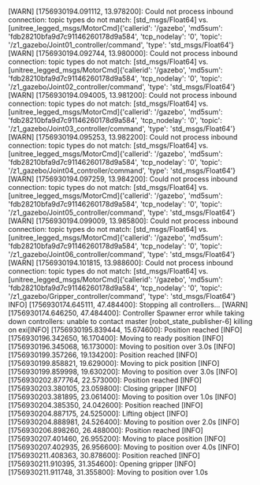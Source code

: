 [WARN] [1756930194.091112, 13.978200]: Could not process inbound connection: topic types do not match: [std_msgs/Float64] vs. [unitree_legged_msgs/MotorCmd]{'callerid': '/gazebo', 'md5sum': 'fdb28210bfa9d7c91146260178d9a584', 'tcp_nodelay': '0', 'topic': '/z1_gazebo/Joint01_controller/command', 'type': 'std_msgs/Float64'}
[WARN] [1756930194.092744, 13.980000]: Could not process inbound connection: topic types do not match: [std_msgs/Float64] vs. [unitree_legged_msgs/MotorCmd]{'callerid': '/gazebo', 'md5sum': 'fdb28210bfa9d7c91146260178d9a584', 'tcp_nodelay': '0', 'topic': '/z1_gazebo/Joint02_controller/command', 'type': 'std_msgs/Float64'}
[WARN] [1756930194.094005, 13.981200]: Could not process inbound connection: topic types do not match: [std_msgs/Float64] vs. [unitree_legged_msgs/MotorCmd]{'callerid': '/gazebo', 'md5sum': 'fdb28210bfa9d7c91146260178d9a584', 'tcp_nodelay': '0', 'topic': '/z1_gazebo/Joint03_controller/command', 'type': 'std_msgs/Float64'}
[WARN] [1756930194.095253, 13.982200]: Could not process inbound connection: topic types do not match: [std_msgs/Float64] vs. [unitree_legged_msgs/MotorCmd]{'callerid': '/gazebo', 'md5sum': 'fdb28210bfa9d7c91146260178d9a584', 'tcp_nodelay': '0', 'topic': '/z1_gazebo/Joint04_controller/command', 'type': 'std_msgs/Float64'}
[WARN] [1756930194.097259, 13.984200]: Could not process inbound connection: topic types do not match: [std_msgs/Float64] vs. [unitree_legged_msgs/MotorCmd]{'callerid': '/gazebo', 'md5sum': 'fdb28210bfa9d7c91146260178d9a584', 'tcp_nodelay': '0', 'topic': '/z1_gazebo/Joint05_controller/command', 'type': 'std_msgs/Float64'}
[WARN] [1756930194.099009, 13.985800]: Could not process inbound connection: topic types do not match: [std_msgs/Float64] vs. [unitree_legged_msgs/MotorCmd]{'callerid': '/gazebo', 'md5sum': 'fdb28210bfa9d7c91146260178d9a584', 'tcp_nodelay': '0', 'topic': '/z1_gazebo/Joint06_controller/command', 'type': 'std_msgs/Float64'}
[WARN] [1756930194.101815, 13.988600]: Could not process inbound connection: topic types do not match: [std_msgs/Float64] vs. [unitree_legged_msgs/MotorCmd]{'callerid': '/gazebo', 'md5sum': 'fdb28210bfa9d7c91146260178d9a584', 'tcp_nodelay': '0', 'topic': '/z1_gazebo/Gripper_controller/command', 'type': 'std_msgs/Float64'}
INFO] [1756930174.645111, 47.484400]: Stopping all controllers...
[WARN] [1756930174.646250, 47.484400]: Controller Spawner error while taking down controllers: unable to contact master
[robot_state_publisher-6] killing on exi[INFO] [1756930195.839444, 15.674600]: Position reached
[INFO] [1756930196.342650, 16.170400]: Moving to ready position
[INFO] [1756930196.345068, 16.173000]: Moving to position over 3.0s
[INFO] [1756930199.357266, 19.134200]: Position reached
[INFO] [1756930199.858821, 19.629000]: Moving to pick position
[INFO] [1756930199.859998, 19.630200]: Moving to position over 3.0s
[INFO] [1756930202.877764, 22.573000]: Position reached
[INFO] [1756930203.380105, 23.059800]: Closing gripper
[INFO] [1756930203.381895, 23.061400]: Moving to position over 1.0s
[INFO] [1756930204.385350, 24.042600]: Position reached
[INFO] [1756930204.887175, 24.525000]: Lifting object
[INFO] [1756930204.888981, 24.526400]: Moving to position over 2.0s
[INFO] [1756930206.898260, 26.488000]: Position reached
[INFO] [1756930207.401460, 26.955200]: Moving to place position
[INFO] [1756930207.402935, 26.956600]: Moving to position over 4.0s
[INFO] [1756930211.408363, 30.878600]: Position reached
[INFO] [1756930211.910395, 31.354600]: Opening gripper
[INFO] [1756930211.911748, 31.355800]: Moving to position over 1.0s
